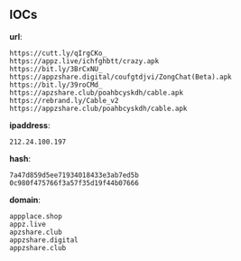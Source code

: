 
## IOCs

__url__:

```text
https://cutt.ly/qIrgCKo_
https://appz.live/ichfghbtt/crazy.apk
https://bit.ly/3BrCxNU_
https://appzshare.digital/coufgtdjvi/ZongChat(Beta).apk
https://bit.ly/39roCMd_
https://apzshare.club/poahbcyskdh/cable.apk
https://rebrand.ly/Cable_v2
https://appzshare.club/poahbcyskdh/cable.apk
```
__ipaddress__:

```text
212.24.100.197
```
__hash__:

```text
7a47d859d5ee71934018433e3ab7ed5b
0c980f475766f3a57f35d19f44b07666
```
__domain__:

```text
appplace.shop
appz.live
apzshare.club
appzshare.digital
appzshare.club
```